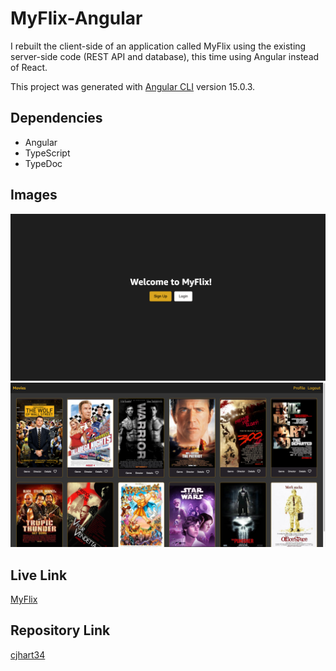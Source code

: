 # MyFlix-Angular

I rebuilt the client-side of an application called MyFlix using the existing server-side code (REST API and database), this time using Angular instead of React.

This project was generated with [Angular CLI](https://github.com/angular/angular-cli) version 15.0.3.

## Dependencies 

* Angular
* TypeScript
* TypeDoc


## Images

<img src=./img/screenshot1.png>
<img src=./img/screenshot2.png>

## Live Link

[MyFlix](https://cjhart34.github.io/MyFlix-Angular)

## Repository Link

[cjhart34](https://github.com/cjhart34/MyFlix-Angular)